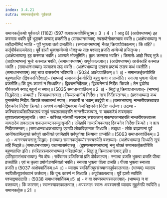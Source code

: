 ```yaml
---
index: 3.4.21
sutra: समानकर्तृकयोः पूर्वकाले

---
```

 समानकर्तृकयोः पूर्वकाले (1182) (597 क्त्वाप्रत्ययविधिसूत्रम्॥ 3 । 4 । 1 आदृ 8) (आक्षेपभाष्यम्) इह कस्मान्न भवति पूर्वे भूङ्क्ते पश्चाद् व्रजतीति॥ (समाधानभाष्यम्) स्वशब्देनोक्तत्वान्न भवति॥ (आक्षेपभाष्यम्) न तर्हीदानीमिदं भवति - पूर्वे भुक्त्वा ततो व्रजतीति। (समाधानभाष्यम्) नैतत् क्रियापौर्वकाल्यम्। किं तर्हि?। कर्तृपौर्वकाल्यमेतत्। पूर्वे ह्यसौ भुक्त्वान्येभ्यो भोक्तृभ्यः ततः पश्चाद् व्रजति अन्येभ्यो व्रजितृभ्यः। (आक्षेपभाष्यम्) इह कस्मान्न भवति। आस्यते भोक्तुमिति। कुतः कस्मान्न भवति?। किमासेः आहो स्विद् भुजेः॥ (आक्षेपभाष्यम्) भुजेः कस्मान्न भवति, (समाधानभाष्यम्) अपूर्वकालत्वात्। (आक्षेपभाष्यम्) आसेस्तर्हि कस्मान्न भवति। (समाधानभाष्यम्) यस्मादत्र लड् भवति। (आक्षेपभाष्यम्) एतदत्र प्रष्टव्यं लडत्र कथं भवतीति। (समाधानभाष्यम्) लट् चात्र वासरूपेण भविष्यति। (5034 आक्षेपवार्तिकम्॥ 1 ॥) - समानकर्तृकयोरिति बहुष्वप्राप्तिः (द्विवचननिर्देशात्)- (भाष्यम्) समानकर्तृकयोरिति बहुषु क्त्वा न प्राप्नोति। स्नात्वा भुक्त्वा पीत्वा व्रजतीति॥ किं पुनः कारणं न सिध्यति?। द्विवचननिर्देशात्। द्विवचनेनायं निर्देशः क्रियते। तेन द्वयोरेव पौर्वकाल्ये स्याद् बहूनां न स्यात्॥ (5035 समाधानवार्तिकम्॥ 2 ॥) - सिद्धं तु क्रियाप्रधानत्वात्- (भाष्यम्) सिद्धमेतत्। कथम्?। क्रियाप्रधानत्वात्। क्रियाप्रधानोयं निर्देशः। नात्र निर्देशस्तन्त्रम्॥ (प्रश्नभाष्यम्) कथं पुनस्तेनैव निर्देशः क्रियते तच्चातन्त्रं स्यात्। तत्कारी च भवान् तद्द्वेषी च॥ (उत्तरभाष्यम्) नान्तरीयकत्वादत्र द्विवचनेन निर्देशः क्रियते। अवश्यं कयाचिद्विभक्त्या केनचिद्वचनेन निर्देशः कर्तव्यः। तद्यथा - कश्चिदन्नार्थीशालिकलापं सतुषं सपलालमाहरति नान्तरीयकत्वात्, स यावदादेयं तावदादाय तुषपालालान्युत्सृजति। तथा - कश्चित् मांसार्थी मत्स्यान् सशकलान् सकण्टकानाहरति नान्तरीयकत्वात्स यावदादेयं तावदादाय शकलकण्टकान्युत्सृजति। एमिहापि नान्तरीयकत्वाद् द्विवचनेन निर्देशः क्रियते। न ह्यत्र निर्देशस्तन्त्रम्॥ (समाधानबाधकभाष्यम्) एवमपि लोकविज्ञानान्न सिध्यति। तद्यथा - लोके ब्राह्मणानां पूर्व आनीयतामित्युक्ते सर्वपूर्व आनीयते एवमिहापि सर्वपूर्वायाः क्रियायाः प्राप्नोति॥ (5063 समाधानवार्तिकम्॥ 3 ॥) - अनन्त्यवचनात्तु सिद्धम्- (भाष्यम्) समानकर्तृकयोरनन्त्यस्येति वक्तव्यम्- (आक्षेपभाष्यम्) सिध्यति सूत्रं तर्हि भिद्यते॥ (समाधानभाष्यम्) यथान्यासमेवास्तु। (दूषणस्मारणभाष्यम्) ननु चोक्तं समानकर्तृकयोरिति बहुष्वप्राप्तिः इति। (परिहारस्मारणभाष्यम्) परिहृतमेतत् -  सिद्धं तु क्रियाप्रधानत्वाद् इति॥ (परिहारासंभावभाष्यम्) नैष दोषः। सर्वेषामत्र व्रजिक्रियां प्रति पौर्वकाल्यम्। स्नात्वा व्रजति भुक्त्वा व्रजति पीत्वा व्रजतीति। एवं च कृत्वा प्रयोगोऽप्यनियतो भवति। स्नात्वा भुक्त्वा पीत्वा व्रजति। पीत्वा भुक्त्वा स्नात्वा व्रजति॥ (5037 आक्षेपवार्तिकम्॥4 ॥) - व्यादाय स्वपितीत्युपसंख्यानमपूर्वकालत्वात्- (भाष्यम्) व्यादाय स्वपितीत्युपसंख्यानं कर्तव्यम्। किं पुनः कारणं न सिध्यति। अपूर्वकालत्वात्। पूर्वे ह्यसौ स्वपिति पश्चाद्व्याददाति। (5038 समाधानवार्तिकम्॥5 ॥) - न वा स्वप्नस्यापरकलात्वात्- (भाष्यम्) न वा वक्तव्यम्। किं कारणम्। स्वप्नस्यापरकालत्वात्। अपरकालः स्वप्नः अवश्यमसौ व्यादाय मुहूर्तमपि स्वपिति॥ समानकर्तृक॥ 21 ॥ 